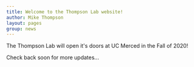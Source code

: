 ```yaml
---
title: Welcome to the Thompson Lab website!
author: Mike Thompson
layout: pages
group: news
---
```


The Thompson Lab will open it's doors at UC Merced in the Fall of 2020!

Check back soon for more updates...
